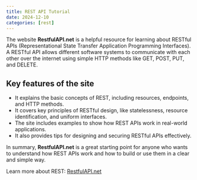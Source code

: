 ```yaml
---
title: REST API Tutorial
date: 2024-12-10
categories: [rest]
---
```


The website **RestfulAPI.net** is a helpful resource for learning about RESTful APIs (Representational State Transfer Application Programming Interfaces). A RESTful API allows different software systems to communicate with each other over the internet using simple HTTP methods like GET, POST, PUT, and DELETE.

## Key features of the site

- It explains the basic concepts of REST, including resources, endpoints, and HTTP methods.
- It covers key principles of RESTful design, like statelessness, resource identification, and uniform interfaces.
- The site includes examples to show how REST APIs work in real-world applications.
- It also provides tips for designing and securing RESTful APIs effectively.

In summary, **RestfulAPI.net** is a great starting point for anyone who wants to understand how REST APIs work and how to build or use them in a clear and simple way.

Learn more about REST: [RestfulAPI.net](https://restfulapi.net/)
